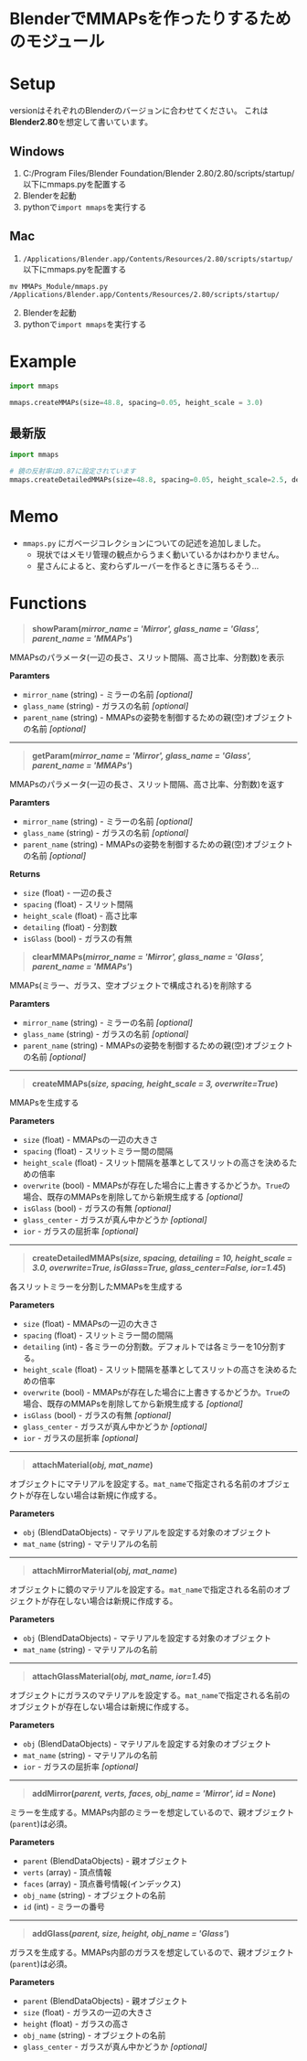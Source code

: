 # BlenderでMMAPsを作ったりするためのモジュール

# Setup
versionはそれぞれのBlenderのバージョンに合わせてください。
これは**Blender2.80**を想定して書いています。

## Windows
1. C:/Program Files/Blender Foundation/Blender 2.80/2.80/scripts/startup/
以下にmmaps.pyを配置する
2. Blenderを起動
3. pythonで`import mmaps`を実行する

## Mac
1. `/Applications/Blender.app/Contents/Resources/2.80/scripts/startup/` 以下にmmaps.pyを配置する
```
mv MMAPs_Module/mmaps.py /Applications/Blender.app/Contents/Resources/2.80/scripts/startup/
```
2. Blenderを起動
3. pythonで`import mmaps`を実行する

# Example

```python:example.py
import mmaps

mmaps.createMMAPs(size=48.8, spacing=0.05, height_scale = 3.0)
```

## 最新版
```python:example.py
import mmaps

# 鏡の反射率は0.87に設定されています
mmaps.createDetailedMMAPs(size=48.8, spacing=0.05, height_scale=2.5, detailing=10, ior=1.52)
```

# Memo
- `mmaps.py` にガベージコレクションについての記述を追加しました。
  - 現状ではメモリ管理の観点からうまく動いているかはわかりません。
  - 星さんによると、変わらずルーバーを作るときに落ちるそう...

# Functions

> **showParam(_mirror_name = 'Mirror', glass_name = 'Glass', parent_name = 'MMAPs'_)**

MMAPsのパラメータ(一辺の長さ、スリット間隔、高さ比率、分割数)を表示

**Paramters**
- `mirror_name` (string) - ミラーの名前 _[optional]_ 
- `glass_name` (string) - ガラスの名前 _[optional]_ 
- `parent_name` (string) - MMAPsの姿勢を制御するための親(空)オブジェクトの名前 _[optional]_ 

---
> **getParam(_mirror_name = 'Mirror', glass_name = 'Glass', parent_name = 'MMAPs'_)**

MMAPsのパラメータ(一辺の長さ、スリット間隔、高さ比率、分割数)を返す

**Paramters**
- `mirror_name` (string) - ミラーの名前 _[optional]_ 
- `glass_name` (string) - ガラスの名前 _[optional]_ 
- `parent_name` (string) - MMAPsの姿勢を制御するための親(空)オブジェクトの名前 _[optional]_ 

**Returns**
- `size` (float) - 一辺の長さ
- `spacing` (float) - スリット間隔
- `height_scale` (float) - 高さ比率
- `detailing` (float) - 分割数
- `isGlass` (bool) - ガラスの有無

> **clearMMAPs(_mirror_name = 'Mirror', glass_name = 'Glass', parent_name = 'MMAPs'_)**

MMAPs(ミラー、ガラス、空オブジェクトで構成される)を削除する
    
**Paramters**
- `mirror_name` (string) - ミラーの名前 _[optional]_ 
- `glass_name` (string) - ガラスの名前 _[optional]_ 
- `parent_name` (string) - MMAPsの姿勢を制御するための親(空)オブジェクトの名前 _[optional]_ 

---

> **createMMAPs(_size, spacing, height_scale = 3, overwrite=True_)**

MMAPsを生成する

**Parameters**
- `size` (float) - MMAPsの一辺の大きさ
- `spacing` (float) - スリットミラー間の間隔
- `height_scale` (float) - スリット間隔を基準としてスリットの高さを決めるための倍率
- `overwrite` (bool) - MMAPsが存在した場合に上書きするかどうか。`True`の場合、既存のMMAPsを削除してから新規生成する _[optional]_ 
- `isGlass` (bool) - ガラスの有無 _[optional]_ 
- `glass_center` - ガラスが真ん中かどうか _[optional]_ 
- `ior` - ガラスの屈折率 _[optional]_ 

---

> **createDetailedMMAPs(_size, spacing, detailing = 10, height_scale = 3.0, overwrite=True, isGlass=True, glass_center=False, ior=1.45_)**

各スリットミラーを分割したMMAPsを生成する

**Parameters**
- `size` (float) - MMAPsの一辺の大きさ
- `spacing` (float) - スリットミラー間の間隔
- `detailing` (int) - 各ミラーの分割数。デフォルトでは各ミラーを10分割する。
- `height_scale` (float) - スリット間隔を基準としてスリットの高さを決めるための倍率
- `overwrite` (bool) - MMAPsが存在した場合に上書きするかどうか。`True`の場合、既存のMMAPsを削除してから新規生成する _[optional]_ 
- `isGlass` (bool) - ガラスの有無 _[optional]_ 
- `glass_center` - ガラスが真ん中かどうか _[optional]_ 
- `ior` - ガラスの屈折率 _[optional]_ 

---

> **attachMaterial(_obj, mat_name_)**

オブジェクトにマテリアルを設定する。`mat_name`で指定される名前のオブジェクトが存在しない場合は新規に作成する。

**Parameters**
- `obj` (BlendDataObjects) - マテリアルを設定する対象のオブジェクト
- `mat_name` (string) - マテリアルの名前

---

> **attachMirrorMaterial(_obj, mat_name_)**

オブジェクトに鏡のマテリアルを設定する。`mat_name`で指定される名前のオブジェクトが存在しない場合は新規に作成する。

**Parameters**
- `obj` (BlendDataObjects) - マテリアルを設定する対象のオブジェクト
- `mat_name` (string) - マテリアルの名前

---

> **attachGlassMaterial(_obj, mat_name, ior=1.45_)**

オブジェクトにガラスのマテリアルを設定する。`mat_name`で指定される名前のオブジェクトが存在しない場合は新規に作成する。

**Parameters**
- `obj` (BlendDataObjects) - マテリアルを設定する対象のオブジェクト
- `mat_name` (string) - マテリアルの名前
- `ior` - ガラスの屈折率 _[optional]_ 

---

> **addMirror(_parent, verts, faces, obj_name = 'Mirror', id = None_)**

ミラーを生成する。MMAPs内部のミラーを想定しているので、親オブジェクト(`parent`)は必須。

**Parameters**
- `parent` (BlendDataObjects) - 親オブジェクト
- `verts` (array) - 頂点情報
- `faces` (array) - 頂点番号情報(インデックス)
- `obj_name` (string) - オブジェクトの名前
- `id` (int) - ミラーの番号

---

> **addGlass(_parent, size, height, obj_name = 'Glass'_)**

ガラスを生成する。MMAPs内部のガラスを想定しているので、親オブジェクト(`parent`)は必須。

**Parameters**
- `parent` (BlendDataObjects) - 親オブジェクト
- `size` (float) - ガラスの一辺の大きさ
- `height` (float) - ガラスの高さ
- `obj_name` (string) - オブジェクトの名前
- `glass_center` - ガラスが真ん中かどうか _[optional]_ 


